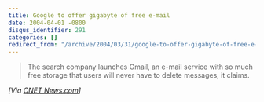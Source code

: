 ```yaml
---
title: Google to offer gigabyte of free e-mail
date: 2004-04-01 -0800
disqus_identifier: 291
categories: []
redirect_from: "/archive/2004/03/31/google-to-offer-gigabyte-of-free-e-mail.aspx/"
---
```


> The search company launches Gmail, an e-mail service with so much free
> storage that users will never have to delete messages, it claims.

*[Via [CNET News.com](http://news.com.com/2100-1032_3-5182805.html)]*

